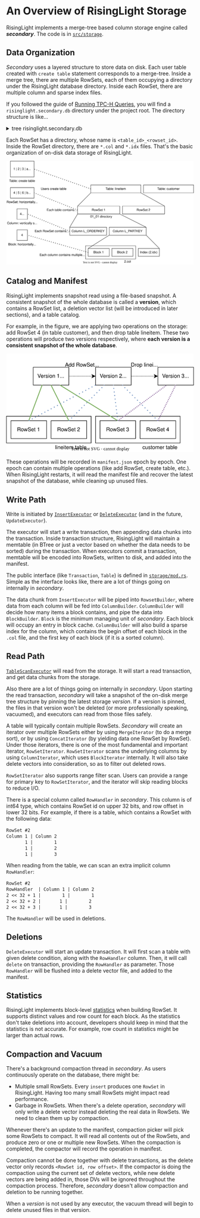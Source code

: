 # An Overview of RisingLight Storage

RisingLight implements a merge-tree based column storage engine called ***secondary***. The code is in
[`src/storage`](https://github.com/risinglightdb/risinglight/blob/main/src/storage/).

## Data Organization

*Secondary* uses a layered structure to store data on disk. Each user table created with `create table` statement corresponds to a merge-tree. Inside a merge tree, there are multiple RowSets, each of them occupying a directory under the RisingLight database directory. Inside each RowSet, there are multiple column and sparse index files.

If you followed the guide of [Running TPC-H Queries](01-tpch.md), you will find a `risinglight.secondary.db` directory under the project root. The directory structure is like...

<details>

<summary>tree risinglight.secondary.db</summary>

```
risinglight.secondary.db
├── 0_1
│   ├── 0.col
│   ├── 0.idx
│   ├── 1.col
│   ├── 1.idx
│   ├── 2.col
│   ├── 2.idx
│   ├── 3.col
│   └── 3.idx
├── 1_5
│   ├── 0.col
│   ├── 0.idx
│   ├── 1.col
│   ├── 1.idx
│   ├── 2.col
│   └── 2.idx
├── 2_3
│   ├── 0.col
│   ├── 0.idx
│   ├── 1.col
│   ├── 1.idx
│   ├── 2.col
│   ├── 2.idx
│   ├── 3.col
│   ├── 3.idx
│   ├── 4.col
│   ├── 4.idx
│   ├── 5.col
│   ├── 5.idx
│   ├── 6.col
│   ├── 6.idx
│   ├── 7.col
│   ├── 7.idx
│   ├── 8.col
│   └── 8.idx
├── 3_6
│   ├── 0.col
│   ├── 0.idx
│   ├── 1.col
│   ├── 1.idx
│   ├── 2.col
│   ├── 2.idx
│   ├── 3.col
│   ├── 3.idx
│   ├── 4.col
│   ├── 4.idx
│   ├── 5.col
│   ├── 5.idx
│   ├── 6.col
│   └── 6.idx
├── 4_4
│   ├── 0.col
│   ├── 0.idx
│   ├── 1.col
│   ├── 1.idx
│   ├── 2.col
│   ├── 2.idx
│   ├── 3.col
│   ├── 3.idx
│   ├── 4.col
│   └── 4.idx
├── 5_0
│   ├── 0.col
│   ├── 0.idx
│   ├── 1.col
│   ├── 1.idx
│   ├── 2.col
│   ├── 2.idx
│   ├── 3.col
│   ├── 3.idx
│   ├── 4.col
│   ├── 4.idx
│   ├── 5.col
│   ├── 5.idx
│   ├── 6.col
│   ├── 6.idx
│   ├── 7.col
│   └── 7.idx
├── 6_2
│   ├── 0.col
│   ├── 0.idx
│   ├── 1.col
│   ├── 1.idx
│   ├── 2.col
│   ├── 2.idx
│   ├── 3.col
│   ├── 3.idx
│   ├── 4.col
│   ├── 4.idx
│   ├── 5.col
│   ├── 5.idx
│   ├── 6.col
│   ├── 6.idx
│   ├── 7.col
│   ├── 7.idx
│   ├── 8.col
│   └── 8.idx
├── 7_10
│   ├── 0.col
│   ├── 0.idx
│   ├── 1.col
│   ├── 1.idx
│   ├── 10.col
│   ├── 10.idx
│   ├── 11.col
│   ├── 11.idx
│   ├── 12.col
│   ├── 12.idx
│   ├── 13.col
│   ├── 13.idx
│   ├── 14.col
│   ├── 14.idx
│   ├── 15.col
│   ├── 15.idx
│   ├── 2.col
│   ├── 2.idx
│   ├── 3.col
│   ├── 3.idx
│   ├── 4.col
│   ├── 4.idx
│   ├── 5.col
│   ├── 5.idx
│   ├── 6.col
│   ├── 6.idx
│   ├── 7.col
│   ├── 7.idx
│   ├── 8.col
│   ├── 8.idx
│   ├── 9.col
│   └── 9.idx
├── 7_7
│   ├── 0.col
│   ├── 0.idx
│   ├── 1.col
│   ├── 1.idx
│   ├── 10.col
│   ├── 10.idx
│   ├── 11.col
│   ├── 11.idx
│   ├── 12.col
│   ├── 12.idx
│   ├── 13.col
│   ├── 13.idx
│   ├── 14.col
│   ├── 14.idx
│   ├── 15.col
│   ├── 15.idx
│   ├── 2.col
│   ├── 2.idx
│   ├── 3.col
│   ├── 3.idx
│   ├── 4.col
│   ├── 4.idx
│   ├── 5.col
│   ├── 5.idx
│   ├── 6.col
│   ├── 6.idx
│   ├── 7.col
│   ├── 7.idx
│   ├── 8.col
│   ├── 8.idx
│   ├── 9.col
│   └── 9.idx
├── 7_8
│   ├── 0.col
│   ├── 0.idx
│   ├── 1.col
│   ├── 1.idx
│   ├── 10.col
│   ├── 10.idx
│   ├── 11.col
│   ├── 11.idx
│   ├── 12.col
│   ├── 12.idx
│   ├── 13.col
│   ├── 13.idx
│   ├── 14.col
│   ├── 14.idx
│   ├── 15.col
│   ├── 15.idx
│   ├── 2.col
│   ├── 2.idx
│   ├── 3.col
│   ├── 3.idx
│   ├── 4.col
│   ├── 4.idx
│   ├── 5.col
│   ├── 5.idx
│   ├── 6.col
│   ├── 6.idx
│   ├── 7.col
│   ├── 7.idx
│   ├── 8.col
│   ├── 8.idx
│   ├── 9.col
│   └── 9.idx
├── 7_9
│   ├── 0.col
│   ├── 0.idx
│   ├── 1.col
│   ├── 1.idx
│   ├── 10.col
│   ├── 10.idx
│   ├── 11.col
│   ├── 11.idx
│   ├── 12.col
│   ├── 12.idx
│   ├── 13.col
│   ├── 13.idx
│   ├── 14.col
│   ├── 14.idx
│   ├── 15.col
│   ├── 15.idx
│   ├── 2.col
│   ├── 2.idx
│   ├── 3.col
│   ├── 3.idx
│   ├── 4.col
│   ├── 4.idx
│   ├── 5.col
│   ├── 5.idx
│   ├── 6.col
│   ├── 6.idx
│   ├── 7.col
│   ├── 7.idx
│   ├── 8.col
│   ├── 8.idx
│   ├── 9.col
│   └── 9.idx
├── dv
└── manifest.json
```

</details>

Each RowSet has a directory, whose name is `<table_id>_<rowset_id>`. Inside the RowSet directory, there are `*.col` and `*.idx` files. That's the basic organization of on-disk data storage of RisingLight.

![Organization of files](images/04-storage-overview-01.svg)

## Catalog and Manifest

RisingLight implements snapshot read using a file-based snapshot. A consistent snapshot of the whole database is called a **version**, which contains a RowSet list, a deletion vector list (will be introduced in later sections), and a table catalog.

For example, in the figure, we are applying two operations on the storage: add RowSet 4 (in table customer), and then drop table lineitem. These two operations will produce two versions respectively, where **each version is a consistent snapshot of the whole database**.

![Operation of manifest](images/04-storage-overview-02.svg)

These operations will be recorded in `manifest.json` epoch by epoch. One epoch can contain multiple operations (like add RowSet, create table, etc.). When RisingLight restarts, it will read the manifest file and recover the latest snapshot of the database, while cleaning up unused files.

## Write Path

Write is initiated by [`InsertExecutor`](https://github.com/risinglightdb/risinglight/blob/main/src/executor/insert.rs) or [`DeleteExecutor`](https://github.com/risinglightdb/risinglight/blob/main/src/executor/delete.rs) (and in the future, `UpdateExecutor`).

The executor will start a write transaction, then appending data chunks into the transaction. Inside transaction structure, RisingLight will maintain a memtable (in BTree or just a vector based on whether the data needs to be sorted) during the transaction. When executors commit a transaction, memtable will be encoded into RowSets, written to disk, and added into the manifest.

The public interface (like `Transaction`, `Table`) is defined in [`storage/mod.rs`](https://github.com/risinglightdb/risinglight/blob/main/src/storage/mod.rs). Simple as the interface looks like, there are a lot of things going on internally in *secondary*.

The data chunk from `InsertExecutor` will be piped into `RowsetBuilder`, where data from each column will be fed into `ColumnBuilder`. `ColumnBuilder` will decide how many items a block contains, and pipe the data into `BlockBuilder`. `Block` is the minimum managing unit of *secondary*. Each block will occupy an entry in block cache. `ColumnBuilder` will also build a sparse index for the column, which contains the begin offset of each block in the `.col` file, and the first key of each block (if it is a sorted column).

## Read Path

[`TableScanExecutor`](https://github.com/risinglightdb/risinglight/blob/main/src/executor/table_scan.rs) will read from the storage. It will start a read transaction, and get data chunks from the storage.

Also there are a lot of things going on internally in *secondary*. Upon starting the read transaction, *secondary* will take a snapshot of the on-disk merge tree structure by pinning the latest storage *version*. If a version is pinned, the files in that version won't be deleted (or more professionally speaking, vacuumed), and executors can read from those files safely.

A table will typically contain multiple RowSets. *Secondary* will create an iterator over multiple RowSets either by using `MergeIterator` (to do a merge sort), or by using `ConcatIterator` (by yielding data one RowSet by RowSet). Under those iterators, there is one of the most fundamental and important iterator, `RowSetIterator`. `RowSetIterator` scans the underlying columns by using `ColumnIterator`, which uses `BlockIterator` internally. It will also take delete vectors into consideration, so as to filter out deleted rows.

`RowSetIterator` also supports range filter scan. Users can provide a range for primary key to `RowSetIterator`, and the iterator will skip reading blocks to reduce I/O.

There is a special column called `RowHandler` in *secondary*. This column is of int64 type, which contains RowSet id on upper 32 bits, and row offset in lower 32 bits. For example, if there is a table, which contains a RowSet with the following data:

```
RowSet #2
Column 1 | Column 2
       1 |        1
       1 |        2
       1 |        3
```

When reading from the table, we can scan an extra implicit column `RowHandler`:

```
RowSet #2
RowHandler  | Column 1 | Column 2
2 << 32 + 1 |        1 |        1
2 << 32 + 2 |       1 |        2
2 << 32 + 3 |       1 |        3
```

The `RowHandler` will be used in deletions.

## Deletions

`DeleteExecutor` will start an update transaction. It will first scan a table with given delete condition, along with the `RowHandler` column. Then, it will call `delete` on transaction, providing the `RowHandler` as parameter. Those `RowHandler` will be flushed into a delete vector file, and added to the manifest.

## Statistics

RisingLight implements block-level [statistics](https://github.com/risinglightdb/risinglight/tree/main/src/storage/secondary/statistics) when building RowSet. It supports distinct values and row count for each block. As the statistics don't take deletions into account, developers should keep in mind that the statistics is not accurate. For example, row count in statistics might be larger than actual rows.

## Compaction and Vacuum

There's a background compaction thread in *secondary*. As users continuously operate on the database, there might be:
* Multiple small RowSets. Every `insert` produces one `RowSet` in RisingLight. Having too many small RowSets might impact read performance.
* Garbage in RowSets. When there's a delete operation, *secondary* will only write a delete vector instead deleting the real data in RowSets. We need to clean them up by compaction.

Whenever there's an update to the manifest, compaction picker will pick some RowSets to compact. It will read all contents out of the RowSets, and produce zero or one or multiple new RowSets. When the compaction is completed, the compactor will record the operation in manifest.

Compaction cannot be done together with delete transactions, as the delete vector only records `<RowSet id, row offset>`. If the compactor is doing the compaction using the current set of delete vectors, while new delete vectors are being added in, those DVs will be ignored throughout the compaction process. Therefore, *secondary* doesn't allow compaction and deletion to be running together.

When a *version* is not used by any executor, the vacuum thread will begin to delete unused files in that version. 
